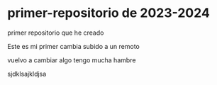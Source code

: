 # primer-repositorio de 2023-2024
primer repositorio que he creado


Este es mi primer cambia subido a un remoto

vuelvo a cambiar algo
tengo mucha hambre 

sjdklsajkldjsa
